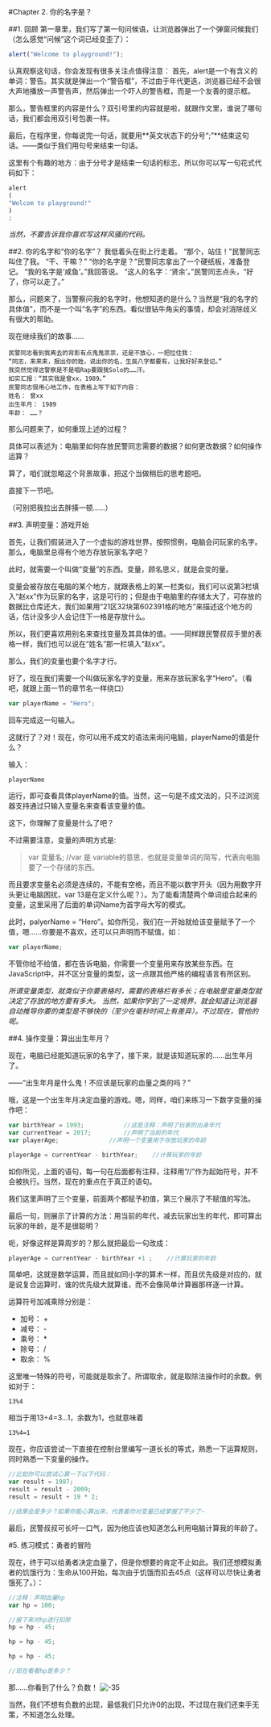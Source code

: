 #Chapter 2. 你的名字是？

##1. 回顾
第一章里，我们写了第一句问候语，让浏览器弹出了一个弹窗问候我们（怎么感觉“问候”这个词已经变歪了）：

```js
alert("Welcome to playground!");
```
认真观察这句话，你会发现有很多关注点值得注意：
首先，alert是一个有含义的单词：警告。其实就是弹出一个“警告框”，不过由于年代更迭，浏览器已经不会很大声地播放一声警告声，然后弹出一个吓人的警告框，而是一个友善的提示框。

那么，警告框里的内容是什么？双引号里的内容就是啦，就跟作文里，谁说了哪句话，我们都会用双引号包裹一样。

最后，在程序里，你每说完一句话，就要用**英文状态下的分号“;”**结束这句话。——类似于我们用句号来结束一句话。

这里有个有趣的地方：由于分号才是结束一句话的标志，所以你可以写一句花式代码如下：

```js
alert
(
"Welcom to playground!"
)
;
```
*当然，不要告诉我你喜欢写这样风骚的代码。*


##2. 你的名字和“你的名字”？
    我低着头在街上行走着。
    “那个，站住！”民警同志叫住了我。
    “干、干嘛？”
    “你的名字是？”民警同志拿出了一个硬纸板，准备登记。
    “我的名字是‘咸鱼’。”我回答说。
    “这人的名字：‘贤余’。”民警同志点头，“好了，你可以走了。”

那么，问题来了，当警察问我的名字时，他想知道的是什么？当然是“我的名字的具体值”，而不是一个叫“名字”的东西。看似很钻牛角尖的事情，却会对消除歧义有很大的帮助。

现在继续我们的故事……

    民警同志看到我离去的背影有点鬼鬼祟祟，还是不放心，一把拉住我：
    “同志，来来来，报出你的姓，说出你的名，生辰八字都要有，让我好好来登记。”
    我突然觉得这警察是不是唱Rap要跟我Solo的……汗。
    如实汇报：“其实我是曾xx，1989。”
    民警同志很用心地工作，在表格上写下如下内容：
    姓名： 曾xx
    出生年月： 1989
    年龄： ……？

那么问题来了，如何重现上述的过程？

具体可以表述为：电脑里如何存放民警同志需要的数据？如何更改数据？如何操作运算？


算了，咱们就忽略这个背景故事，把这个当做稍后的思考题吧。

直接下一节吧。

（可别把我拉出去胖揍一顿……）

##3. 声明变量：游戏开始

首先，让我们假装进入了一个虚拟的游戏世界，按照惯例，电脑会问玩家的名字。那么，电脑里总得有个地方存放玩家名字吧？

此时，就需要一个叫做“变量”的东西。变量，顾名思义，就是会变的量。

变量会被存放在电脑的某个地方，就跟表格上的某一栏类似，我们可以说第3栏填入“赵xx”作为玩家的名字，这是可行的；但是由于电脑里的存储太大了，可存放的数据比仓库还大，我们如果用“21区32块第602391格的地方”来描述这个地方的话，估计没多少人会记住下一格是存放什么。

所以，我们更喜欢用别名来查找变量及其具体的值。——同样跟民警叔叔手里的表格一样，我们也可以说在“姓名”那一栏填入“赵xx”。

那么，我们的变量也要个名字才行。

好了，现在我们需要一个叫做玩家名字的变量，用来存放玩家名字“Hero”。（看吧，就跟上面一节的章节名一样绕口）

```js
var playerName = "Hero";
```

回车完成这一句输入。

这就行了？对！现在，你可以用不成文的语法来询问电脑，playerName的值是什么？

输入：

```
playerName
```

运行，即可查看具体playerName的值。当然，这一句是不成文法的，只不过浏览器支持通过只输入变量名来查看该变量的值。

这下，你理解了变量是什么了吧？

不过需要注意，变量的声明方式是: 

>var 变量名;			//var 是 variable的意思，也就是变量单词的简写，代表向电脑要了一个存储的东西。

而且要求变量名必须是连续的，不能有空格，而且不能以数字开头（因为用数字开头更让电脑困扰，var 13是在定义什么呢？）。为了能看清楚两个单词组合起来的变量，这里采用了后面的单词Name为首字母大写的模式。

此时，palyerName = “Hero”。如你所见，我们在一开始就给该变量赋予了一个值，嗯……你要是不喜欢，还可以只声明而不赋值，如：

```js
var playerName;
```

不管你给不给值，都在告诉电脑，你需要一个变量用来存放某些东西。在JavaScript中，并不区分变量的类型，这一点跟其他严格的编程语言有所区别。

*所谓变量类型，就类似于你要表格时，需要的表格栏有多长；在电脑里变量类型就决定了存放的地方要有多大。
当然，如果你学到了一定境界，就会知道让浏览器自动推导你要的类型是不够快的（至少在毫秒时间上有差异）。不过现在，管他的呢。*

##4. 操作变量：算出出生年月？

现在，电脑已经能知道玩家的名字了，接下来，就是该知道玩家的……出生年月了。

——“出生年月是什么鬼！不应该是玩家的血量之类的吗？”

哦，这是一个出生年月决定血量的游戏。嗯，同样，咱们来练习一下数字变量的操作吧：

```js
var birthYear = 1993;			//这是注释：声明了玩家的出身年代
var currentYear = 2017;			//声明了当前的年代
var playerAge;				//声明一个变量用于存放玩家的年龄

playerAge = currentYear - birthYear;	//计算玩家的年龄
```

如你所见，上面的语句，每一句在后面都有注释，注释用“//”作为起始符号，并不会被执行。当然，现在的重点在于真正的语句。

我们这里声明了三个变量，前面两个都赋予初值，第三个展示了不赋值的写法。

最后一句，则展示了计算的方法：用当前的年代，减去玩家出生的年代，即可算出玩家的年龄，是不是很聪明？

呃，好像这样是算周岁的？那么就把最后一句改成：

```js
playerAge = currentYear - birthYear +1 ;	//计算玩家的年龄
```

简单吧，这就是数学运算，而且就如同小学的算术一样，而且优先级是对应的，就是说复合运算时，谁的优先级大就算谁，而不会像简单计算器那样逐一计算。

运算符号加减乘除分别是：
 - 加号： +
 - 减号： -
 - 乘号： *
 - 除号： /
 - 取余： %

这里唯一特殊的符号，可能就是取余了。所谓取余，就是取除法操作时的余数。例如对于：
```
13%4
```
相当于用13÷4=3...1，余数为1，也就意味着
```
13%4=1
```

现在，你应该尝试一下直接在控制台里编写一道长长的等式，熟悉一下运算规则，同时熟悉一下变量的操作。
```js
//比如你可以尝试心算一下以下代码：
var result = 1987;
result = result - 2009;
result = result + 19 * 2;

//结果会是多少？如果你能心算出来，代表着你对变量已经掌握了不少了~
```

最后，民警叔叔可长吁一口气，因为他应该也知道怎么利用电脑计算我的年龄了。


#5. 练习模式：勇者的冒险

现在，终于可以给勇者决定血量了，但是你想要的肯定不止如此。我们还想模拟勇者的饥饿行为：生命从100开始，每次由于饥饿而扣去45点（这样可以尽快让勇者饿死了。）：

```js
//注释：声明血量hp
var hp = 100;

//接下来对hp进行扣除
hp = hp - 45;

hp = hp - 45;

hp = hp - 45;

//现在看看hp是多少？

```

那……你看到了什么？负数！
![-35](chapter_2_minusHP.png)

当然，我们不想有负数的出现，最低我们只允许0的出现，不过现在我们还束手无策，不知道怎么处理。


